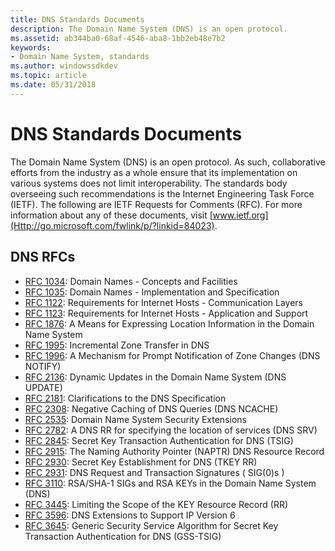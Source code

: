 ```yaml
---
title: DNS Standards Documents
description: The Domain Name System (DNS) is an open protocol.
ms.assetid: ab344ba0-68af-4546-aba8-1bb2eb48e7b2
keywords:
- Domain Name System, standards
ms.author: windowssdkdev
ms.topic: article
ms.date: 05/31/2018
---
```


# DNS Standards Documents

The Domain Name System (DNS) is an open protocol. As such, collaborative efforts from the industry as a whole ensure that its implementation on various systems does not limit interoperability. The standards body overseeing such recommendations is the Internet Engineering Task Force (IETF). The following are IETF Requests for Comments (RFC). For more information about any of these documents, visit [www.ietf.org](Http://go.microsoft.com/fwlink/p/?linkid=84023).

## DNS RFCs

-   [RFC 1034](http://go.microsoft.com/fwlink/p/?linkid=90263): Domain Names - Concepts and Facilities
-   [RFC 1035](http://go.microsoft.com/fwlink/p/?linkid=90264): Domain Names - Implementation and Specification
-   [RFC 1122](http://go.microsoft.com/fwlink/p/?linkid=84405): Requirements for Internet Hosts - Communication Layers
-   [RFC 1123](http://go.microsoft.com/fwlink/p/?linkid=90268): Requirements for Internet Hosts - Application and Support
-   [RFC 1876](http://go.microsoft.com/fwlink/p/?linkid=106954): A Means for Expressing Location Information in the Domain Name System
-   [RFC 1995](http://go.microsoft.com/fwlink/p/?linkid=106956): Incremental Zone Transfer in DNS
-   [RFC 1996](http://go.microsoft.com/fwlink/p/?linkid=106957): A Mechanism for Prompt Notification of Zone Changes (DNS NOTIFY)
-   [RFC 2136](http://go.microsoft.com/fwlink/p/?linkid=107017): Dynamic Updates in the Domain Name System (DNS UPDATE)
-   [RFC 2181](http://go.microsoft.com/fwlink/p/?linkid=114257): Clarifications to the DNS Specification
-   [RFC 2308](http://go.microsoft.com/fwlink/p/?linkid=128129): Negative Caching of DNS Queries (DNS NCACHE)
-   [RFC 2535](http://go.microsoft.com/fwlink/p/?linkid=124775): Domain Name System Security Extensions
-   [RFC 2782](http://go.microsoft.com/fwlink/p/?linkid=90381): A DNS RR for specifying the location of services (DNS SRV)
-   [RFC 2845](http://go.microsoft.com/fwlink/p/?linkid=90388): Secret Key Transaction Authentication for DNS (TSIG)
-   [RFC 2915](http://go.microsoft.com/fwlink/p/?linkid=107024): The Naming Authority Pointer (NAPTR) DNS Resource Record
-   [RFC 2930](http://go.microsoft.com/fwlink/p/?linkid=90397): Secret Key Establishment for DNS (TKEY RR)
-   [RFC 2931](http://go.microsoft.com/fwlink/p/?linkid=107025): DNS Request and Transaction Signatures ( SIG(0)s )
-   [RFC 3110](http://go.microsoft.com/fwlink/p/?linkid=90406): RSA/SHA-1 SIGs and RSA KEYs in the Domain Name System (DNS)
-   [RFC 3445](http://go.microsoft.com/fwlink/p/?linkid=124772): Limiting the Scope of the KEY Resource Record (RR)
-   [RFC 3596](http://go.microsoft.com/fwlink/p/?linkid=107027): DNS Extensions to Support IP Version 6
-   [RFC 3645](http://go.microsoft.com/fwlink/p/?linkid=90440): Generic Security Service Algorithm for Secret Key Transaction Authentication for DNS (GSS-TSIG)

 

 




